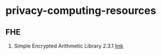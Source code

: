 # privacy-computing-resources

## FHE

1. Simple Encrypted Arithmetic Library 2.3.1 [link](https://github.com/Cryptographer63/privacy-computing-resources/blob/main/fhe/sealmanual-2-3-1.pdf)
